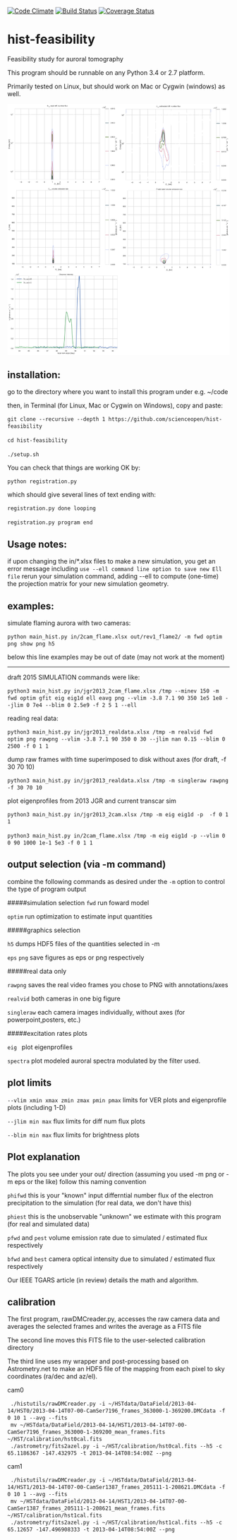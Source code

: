 [![Code Climate](https://codeclimate.com/github/scienceopen/hist-feasibility/badges/gpa.svg)](https://codeclimate.com/github/scienceopen/hist-feasibility)
[![Build Status](https://travis-ci.org/scienceopen/hist-feasibility.svg)](https://travis-ci.org/scienceopen/hist-feasibility)
[![Coverage Status](https://coveralls.io/repos/scienceopen/hist-feasibility/badge.svg?branch=master)](https://coveralls.io/r/scienceopen/hist-feasibility?branch=master)

hist-feasibility
================
Feasibility study for auroral tomography

This program should be runnable on any Python 3.4 or 2.7 platform. 

Primarily tested on Linux, but should work on Mac or Cygwin (windows) as well.

![montage of output](doc/montout.png "montage of output")

installation:
------------
go to the directory where you want to install this program under e.g. ~/code

then, in Terminal (for Linux, Mac or Cygwin on Windows), copy and paste:

    git clone --recursive --depth 1 https://github.com/scienceopen/hist-feasibility

    cd hist-feasibility

    ./setup.sh

You can check that things are working OK by:

    python registration.py

which should give several lines of text ending with:

    registration.py done looping

    registration.py program end


Usage notes:
------------
if upon changing the in/*.xlsx files to make a new simulation, you get an error message
including
``` use --ell command line option to save new Ell file ```
rerun your simulation command, adding --ell to compute (one-time) the projection
matrix for your new simulation geometry.

examples:
---------

simulate flaming aurora with two cameras:

    python main_hist.py in/2cam_flame.xlsx out/rev1_flame2/ -m fwd optim png show png h5

below this line examples may be out of date (may not work at the moment)

------------

draft 2015 SIMULATION commands were like:
    
    python3 main_hist.py in/jgr2013_2cam_flame.xlsx /tmp --minev 150 -m fwd optim gfit eig eig1d ell eavg png --vlim -3.8 7.1 90 350 1e5 1e8 --jlim 0 7e4 --blim 0 2.5e9 -f 2 5 1 --ell
    
reading real data:

    python3 main_hist.py in/jgr2013_realdata.xlsx /tmp -m realvid fwd optim png rawpng --vlim -3.8 7.1 90 350 0 30 --jlim nan 0.15 --blim 0 2500 -f 0 1 1

dump raw frames with time superimposed to disk without axes (for draft, -f 30 70 10)
    
    python3 main_hist.py in/jgr2013_realdata.xlsx /tmp -m singleraw rawpng -f 30 70 10

plot eigenprofiles from 2013 JGR and current transcar sim
    
    python3 main_hist.py in/jgr2013_2cam.xlsx /tmp -m eig eig1d -p  -f 0 1 1

    python3 main_hist.py in/2cam_flame.xlsx /tmp -m eig eig1d -p --vlim 0 0 90 1000 1e-1 5e3 -f 0 1 1

output selection (via -m command)
---------------------------------
combine the following commands as desired under the ```-m``` option to control the
type of program output

#####simulation selection
```fwd``` run foward model 

```optim``` run optimization to estimate input quantities


#####graphics selection

```h5``` dumps HDF5 files of the quantities selected in -m

```eps``` ```png``` save figures as eps or png respectively

#####real data only

```rawpng``` saves the real video frames you chose to PNG with annotations/axes

```realvid``` both cameras in one big figure

```singleraw``` each camera images individually, without axes (for powerpoint,posters, etc.)

#####excitation rates plots

```eig ``` plot eigenprofiles

```spectra``` plot modeled auroral spectra modulated by the filter used.



plot limits
------------
``` --vlim xmin xmax zmin zmax pmin pmax ```  limits for VER plots and eigenprofile plots (including 1-D)

``` --jlim min max ``` flux limits for diff num flux plots

``` --blim min max ``` flux limits for brightness plots

Plot explanation
-----------------
The plots you see under your out/ direction (assuming you used -m png or -m eps or the like)
follow this naming convention

``` phifwd ``` this is your "known" input differntial number flux of the electron precipitation 
to the simulation (for real data, we don't have this)

``` phiest ``` this is the unobservable "unknown" we estimate with this program (for real and simulated data)

``` pfwd ``` and ``` pest ``` volume emission rate due to simulated / estimated flux respectively

``` bfwd ``` and ``` best ``` camera optical intensity due to simulated / estimated flux respectively

Our IEEE TGARS article (in review) details the math and algorithm.

calibration
-------------
The first program, rawDMCreader.py, accesses the raw camera data and averages the selected frames and writes the average as a FITS file

The second line moves this FITS file to the user-selected calibration directory

The third line uses my wrapper and post-processing based on Astrometry.net to make an HDF5 file of the mapping from each pixel to sky coordinates (ra/dec and az/el). 

cam0
```
 ./histutils/rawDMCreader.py -i ~/HSTdata/DataField/2013-04-14/HST0/2013-04-14T07-00-CamSer7196_frames_363000-1-369200.DMCdata -f 0 10 1 --avg --fits
 mv ~/HSTdata/DataField/2013-04-14/HST1/2013-04-14T07-00-CamSer7196_frames_363000-1-369200_mean_frames.fits ~/HST/calibration/hst0cal.fits
 ./astrometry/fits2azel.py -i ~/HST/calibration/hst0cal.fits --h5 -c 65.1186367 -147.432975 -t 2013-04-14T08:54:00Z --png
```

cam1
```
 ./histutils/rawDMCreader.py -i ~/HSTdata/DataField/2013-04-14/HST1/2013-04-14T07-00-CamSer1387_frames_205111-1-208621.DMCdata -f 0 10 1 --avg --fits
 mv ~/HSTdata/DataField/2013-04-14/HST1/2013-04-14T07-00-CamSer1387_frames_205111-1-208621_mean_frames.fits ~/HST/calibration/hst1cal.fits
 ./astrometry/fits2azel.py -i ~/HST/calibration/hst1cal.fits --h5 -c 65.12657 -147.496908333 -t 2013-04-14T08:54:00Z --png
```

